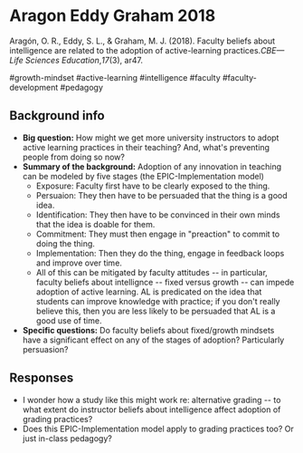 # Aragon Eddy Graham 2018

Aragón, O. R., Eddy, S. L., & Graham, M. J. (2018). Faculty beliefs about intelligence are related to the adoption of active-learning practices._CBE—Life Sciences Education_,_17_(3), ar47.

#growth-mindset #active-learning #intelligence #faculty #faculty-development #pedagogy


## Background info

- **Big question:** How might we get more university instructors to adopt active learning practices in their teaching? And, what's preventing people from doing so now? 
- **Summary of the background:** Adoption of any innovation in teaching can be modeled by five stages (the EPIC-Implementation model)
  - Exposure: Faculty first have to be clearly exposed to the thing. 
  - Persuaion: They then have to be persuaded that the thing is a good idea. 
  - Identification: They then have to be convinced in their own minds that the idea is doable for them. 
  - Commitment: They must then engage in "preaction" to commit to doing the thing. 
  - Implementation: Then they do the thing, engage in feedback loops and improve over time. 
  - All of this can be mitigated by faculty attitudes -- in particular, faculty beliefs about intellignce -- fixed versus growth -- can impede adoption of active learning. AL is predicated on the idea that students can improve knowledge with practice; if you don't really believe this, then you are less likely to be persuaded that AL is a good use of time. 
- **Specific questions:** Do faculty beliefs about fixed/growth mindsets have a significant effect on any of the stages of adoption? Particularly persuasion? 


## Responses

- I wonder how a study like this might work re: alternative grading -- to what extent do instructor beliefs about intelligence affect adoption of grading practices? 
- Does this EPIC-Implementation model apply to grading practices too? Or just in-class pedagogy? 

